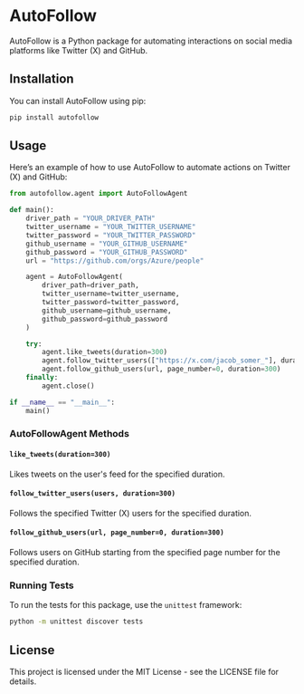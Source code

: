 # AutoFollow

AutoFollow is a Python package for automating interactions on social media platforms like Twitter (X) and GitHub.

## Installation

You can install AutoFollow using pip:

```bash
pip install autofollow
```

## Usage

Here’s an example of how to use AutoFollow to automate actions on Twitter (X) and GitHub:

```python
from autofollow.agent import AutoFollowAgent

def main():
    driver_path = "YOUR_DRIVER_PATH"
    twitter_username = "YOUR_TWITTER_USERNAME"
    twitter_password = "YOUR_TWITTER_PASSWORD"
    github_username = "YOUR_GITHUB_USERNAME"
    github_password = "YOUR_GITHUB_PASSWORD"
    url = "https://github.com/orgs/Azure/people"

    agent = AutoFollowAgent(
        driver_path=driver_path,
        twitter_username=twitter_username,
        twitter_password=twitter_password,
        github_username=github_username,
        github_password=github_password
    )

    try:
        agent.like_tweets(duration=300)
        agent.follow_twitter_users(["https://x.com/jacob_somer_"], duration=300)
        agent.follow_github_users(url, page_number=0, duration=300)
    finally:
        agent.close()

if __name__ == "__main__":
    main()
```

### AutoFollowAgent Methods

#### `like_tweets(duration=300)`

Likes tweets on the user's feed for the specified duration.

#### `follow_twitter_users(users, duration=300)`

Follows the specified Twitter (X) users for the specified duration.

#### `follow_github_users(url, page_number=0, duration=300)`

Follows users on GitHub starting from the specified page number for the specified duration.

### Running Tests

To run the tests for this package, use the `unittest` framework:

```bash
python -m unittest discover tests
```

## License

This project is licensed under the MIT License - see the LICENSE file for details.
